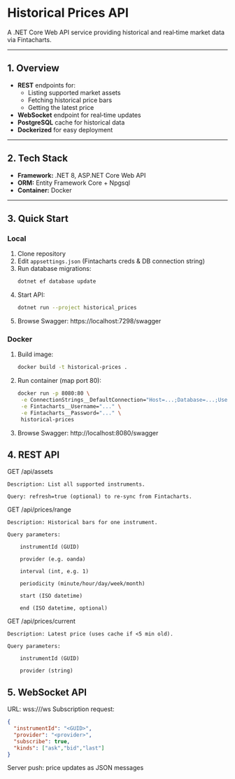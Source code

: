 # Historical Prices API

A .NET Core Web API service providing historical and real‑time market data via Fintacharts.

---

## 1. Overview

- **REST** endpoints for:
  * Listing supported market assets  
  * Fetching historical price bars  
  * Getting the latest price  
- **WebSocket** endpoint for real‑time updates  
- **PostgreSQL** cache for historical data  
- **Dockerized** for easy deployment  

---

## 2. Tech Stack

- **Framework:** .NET 8, ASP.NET Core Web API  
- **ORM:** Entity Framework Core + Npgsql  
- **Container:** Docker  

---

## 3. Quick Start

### Local

1. Clone repository  
2. Edit `appsettings.json` (Fintacharts creds & DB connection string)  
3. Run database migrations:  
   ```bash
   dotnet ef database update
4. Start API:
   ```bash
   dotnet run --project historical_prices
5. Browse Swagger: https://localhost:7298/swagger


### Docker
1. Build image:
   ```bash
   docker build -t historical-prices .
2. Run container (map port 80):
   ``` bash
   docker run -p 8080:80 \
    -e ConnectionStrings__DefaultConnection="Host=...;Database=...;Username=...;Password=..." \
    -e Fintacharts__Username="..." \
    -e Fintacharts__Password="..." \
    historical-prices
3. Browse Swagger: http://localhost:8080/swagger

## 4. REST API
GET /api/assets

    Description: List all supported instruments.

    Query: refresh=true (optional) to re-sync from Fintacharts.

GET /api/prices/range

    Description: Historical bars for one instrument.

    Query parameters:

        instrumentId (GUID)

        provider (e.g. oanda)

        interval (int, e.g. 1)

        periodicity (minute/hour/day/week/month)

        start (ISO datetime)

        end (ISO datetime, optional)

GET /api/prices/current

    Description: Latest price (uses cache if <5 min old).

    Query parameters:

        instrumentId (GUID)

        provider (string)

## 5. WebSocket API
URL: wss://<host>/ws
    Subscription request:
```json
{
  "instrumentId": "<GUID>",
  "provider": "<provider>",
  "subscribe": true,
  "kinds": ["ask","bid","last"]
}
```
Server push: price updates as JSON messages
